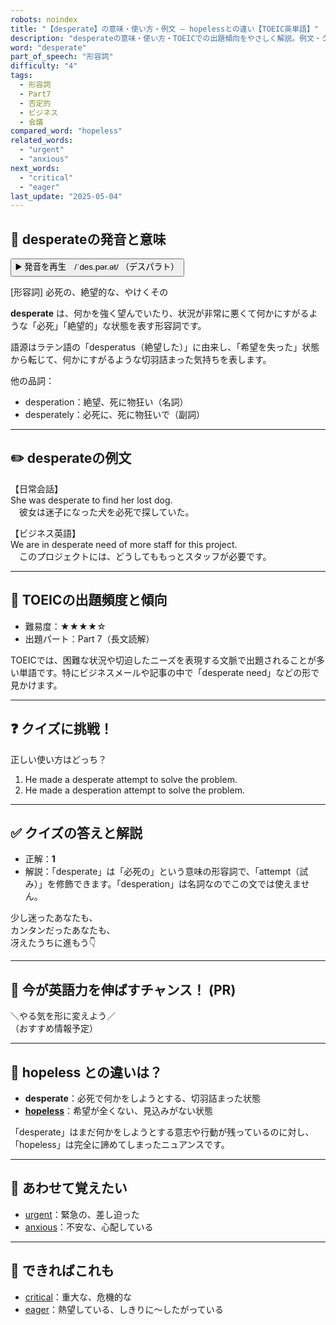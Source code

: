 ```yaml
---
robots: noindex
title: "【desperate】の意味・使い方・例文 ― hopelessとの違い【TOEIC英単語】"
description: "desperateの意味・使い方・TOEICでの出題傾向をやさしく解説。例文・クイズ付きでhopelessとの違いもわかりやすく学べます。"
word: "desperate"
part_of_speech: "形容詞"
difficulty: "4"
tags:
  - 形容詞
  - Part7
  - 否定的
  - ビジネス
  - 会議
compared_word: "hopeless"
related_words:
  - "urgent"
  - "anxious"
next_words:
  - "critical"
  - "eager"
last_update: "2025-05-04"
---
```


## 🔰 desperateの発音と意味

<button class="play-audio" onclick="playTTS('desperate')">
  <span class="play-audio-main">
    ▶️ 発音を再生　/ˈdes.pər.ət/
  </span>
  <span class="play-audio-sub">
    （デスパラト）
  </span>
</button>

[形容詞] 必死の、絶望的な、やけくその

**desperate** は、何かを強く望んでいたり、状況が非常に悪くて何かにすがるような「必死」「絶望的」な状態を表す形容詞です。

語源はラテン語の「desperatus（絶望した）」に由来し、「希望を失った」状態から転じて、何かにすがるような切羽詰まった気持ちを表します。

他の品詞：  
- desperation：絶望、死に物狂い（名詞）
- desperately：必死に、死に物狂いで（副詞）

---

## ✏️ desperateの例文

【日常会話】  
She was desperate to find her lost dog.  
　彼女は迷子になった犬を必死で探していた。

【ビジネス英語】  
We are in desperate need of more staff for this project.  
　このプロジェクトには、どうしてももっとスタッフが必要です。

---

## 🎯 TOEICの出題頻度と傾向

- 難易度：★★★★☆
- 出題パート：Part 7（長文読解）

TOEICでは、困難な状況や切迫したニーズを表現する文脈で出題されることが多い単語です。特にビジネスメールや記事の中で「desperate need」などの形で見かけます。

---

## ❓ クイズに挑戦！

正しい使い方はどっち？

1. He made a desperate attempt to solve the problem.  
2. He made a desperation attempt to solve the problem.

---

## ✅ クイズの答えと解説

- 正解：**1**
- 解説：「desperate」は「必死の」という意味の形容詞で、「attempt（試み）」を修飾できます。「desperation」は名詞なのでこの文では使えません。

少し迷ったあなたも、  
カンタンだったあなたも、  
冴えたうちに進もう👇️

---

## 🚀 今が英語力を伸ばすチャンス！ (PR)

<div class="info-center">
＼やる気を形に変えよう／<br>  
（おすすめ情報予定）
</div>

---

## 🤔  hopeless との違いは？

- **desperate**：必死で何かをしようとする、切羽詰まった状態
- **[hopeless](/word/hopeless/)**：希望が全くない、見込みがない状態

「desperate」はまだ何かをしようとする意志や行動が残っているのに対し、「hopeless」は完全に諦めてしまったニュアンスです。

---

## 🧩 あわせて覚えたい

- [urgent](/word/urgent/)：緊急の、差し迫った
- [anxious](/word/anxious/)：不安な、心配している

---

## 📖 できればこれも

- [critical](/word/critical/)：重大な、危機的な
- [eager](/word/eager/)：熱望している、しきりに～したがっている

<!-- cvid: aid48_bid12 -->
